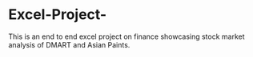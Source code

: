 # Excel-Project-
This is an end to end excel project on finance showcasing stock market analysis of DMART and Asian Paints.
